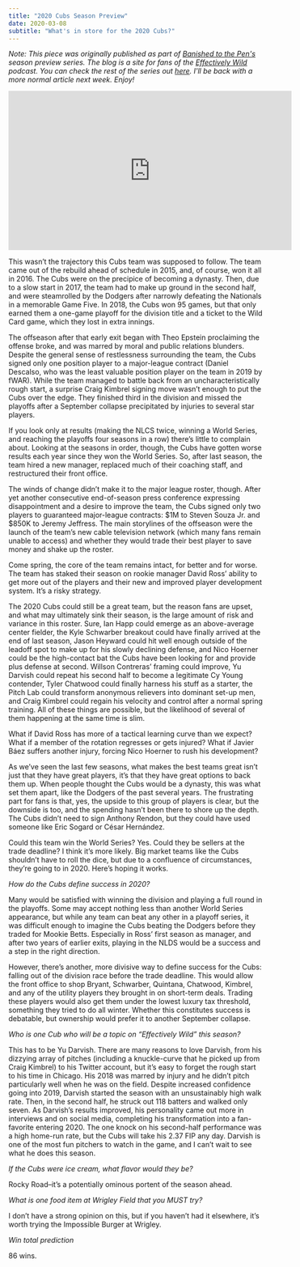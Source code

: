 ```yaml
---
title: "2020 Cubs Season Preview"
date: 2020-03-08
subtitle: "What's in store for the 2020 Cubs?"
---
```


*Note: This piece was originally published as part of [Banished to the Pen's](http://www.banishedtothepen.com) season preview series. The blog is a site for fans of the [Effectively Wild](https://blogs.fangraphs.com/category/effectively-wild/) podcast. You can check the rest of the series out [here](http://www.banishedtothepen.com/category/season-previews/). I'll be back with a more normal article next week. Enjoy!*

<iframe width="560" height="315" src="https://www.youtube-nocookie.com/embed/C4W49WMFfeo" frameborder="0" allow="accelerometer; autoplay; encrypted-media; gyroscope; picture-in-picture" allowfullscreen></iframe>

This wasn’t the trajectory this Cubs team was supposed to follow. The team came out of the rebuild ahead of schedule in 2015, and, of course, won it all in 2016. The Cubs were on the precipice of becoming a dynasty. Then, due to a slow start in 2017, the team had to make up ground in the second half, and were steamrolled by the Dodgers after narrowly defeating the Nationals in a memorable Game Five. In 2018, the Cubs won 95 games, but that only earned them a one-game playoff for the division title and a ticket to the Wild Card game, which they lost in extra innings.

The offseason after that early exit began with Theo Epstein proclaiming the offense broke, and was marred by moral and public relations blunders. Despite the general sense of restlessness surrounding the team, the Cubs signed only one position player to a major-league contract (Daniel Descalso, who was the least valuable position player on the team in 2019 by fWAR). While the team managed to battle back from an uncharacteristically rough start, a surprise Craig Kimbrel signing move wasn’t enough to put the Cubs over the edge. They finished third in the division and missed the playoffs after a September collapse precipitated by injuries to several star players.

If you look only at results (making the NLCS twice, winning a World Series, and reaching the playoffs four seasons in a row) there’s little to complain about. Looking at the seasons in order, though, the Cubs have gotten worse results each year since they won the World Series. So, after last season, the team hired a new manager, replaced much of their coaching staff, and restructured their front office.

The winds of change didn’t make it to the major league roster, though. After yet another consecutive end-of-season press conference expressing disappointment and a desire to improve the team, the Cubs signed only two players to guaranteed major-league contracts: $1M to Steven Souza Jr. and $850K to Jeremy Jeffress. The main storylines of the offseason were the launch of the team’s new cable television network (which many fans remain unable to access) and whether they would trade their best player to save money and shake up the roster.

Come spring, the core of the team remains intact, for better and for worse. The team has staked their season on rookie manager David Ross’ ability to get more out of the players and their new and improved player development system. It’s a risky strategy.

The 2020 Cubs could still be a great team, but the reason fans are upset, and what may ultimately sink their season, is the large amount of risk and variance in this roster. Sure, Ian Happ could emerge as an above-average center fielder, the Kyle Schwarber breakout could have finally arrived at the end of last season, Jason Heyward could hit well enough outside of the leadoff spot to make up for his slowly declining defense, and Nico Hoerner could be the high-contact bat the Cubs have been looking for and provide plus defense at second. Willson Contreras’ framing could improve, Yu Darvish could repeat his second half to become a legitimate Cy Young contender, Tyler Chatwood could finally harness his stuff as a starter, the Pitch Lab could transform anonymous relievers into dominant set-up men, and Craig Kimbrel could regain his velocity and control after a normal spring training. All of these things are possible, but the likelihood of several of them happening at the same time is slim.

What if David Ross has more of a tactical learning curve than we expect? What if a member of the rotation regresses or gets injured? What if Javier Báez suffers another injury, forcing Nico Hoerner to rush his development?

As we’ve seen the last few seasons, what makes the best teams great isn’t just that they have great players, it’s that they have great options to back them up. When people thought the Cubs would be a dynasty, this was what set them apart, like the Dodgers of the past several years. The frustrating part for fans is that, yes, the upside to this group of players is clear, but the downside is too, and the spending hasn’t been there to shore up the depth. The Cubs didn’t need to sign Anthony Rendon, but they could have used someone like Eric Sogard or César Hernández.

Could this team win the World Series? Yes. Could they be sellers at the trade deadline? I think it’s more likely. Big market teams like the Cubs shouldn’t have to roll the dice, but due to a confluence of circumstances, they’re going to in 2020. Here’s hoping it works.

*How do the Cubs define success in 2020?*

Many would be satisfied with winning the division and playing a full round in the playoffs. Some may accept nothing less than another World Series appearance, but while any team can beat any other in a playoff series, it was difficult enough to imagine the Cubs beating the Dodgers before they traded for Mookie Betts. Especially in Ross’ first season as manager, and after two years of earlier exits, playing in the NLDS would be a success and a step in the right direction.

However, there’s another, more divisive way to define success for the Cubs: falling out of the division race before the trade deadline. This would allow the front office to shop Bryant, Schwarber, Quintana, Chatwood, Kimbrel, and any of the utility players they brought in on short-term deals. Trading these players would also get them under the lowest luxury tax threshold, something they tried to do all winter. Whether this constitutes success is debatable, but ownership would prefer it to another September collapse.

*Who is one Cub who will be a topic on “Effectively Wild” this season?*

This has to be Yu Darvish. There are many reasons to love Darvish, from his dizzying array of pitches (including a knuckle-curve that he picked up from Craig Kimbrel) to his Twitter account, but it’s easy to forget the rough start to his time in Chicago. His 2018 was marred by injury and he didn’t pitch particularly well when he was on the field. Despite increased confidence going into 2019, Darvish started the season with an unsustainably high walk rate. Then, in the second half, he struck out 118 batters and walked only seven. As Darvish’s results improved, his personality came out more in interviews and on social media, completing his transformation into a fan-favorite entering 2020. The one knock on his second-half performance was a high home-run rate, but the Cubs will take his 2.37 FIP any day. Darvish is one of the most fun pitchers to watch in the game, and I can’t wait to see what he does this season.

*If the Cubs were ice cream, what flavor would they be?*

Rocky Road–it’s a potentially ominous portent of the season ahead.

*What is one food item at Wrigley Field that you MUST try?*

I don’t have a strong opinion on this, but if you haven’t had it elsewhere, it’s worth trying the Impossible Burger at Wrigley.

*Win total prediction*

86 wins.